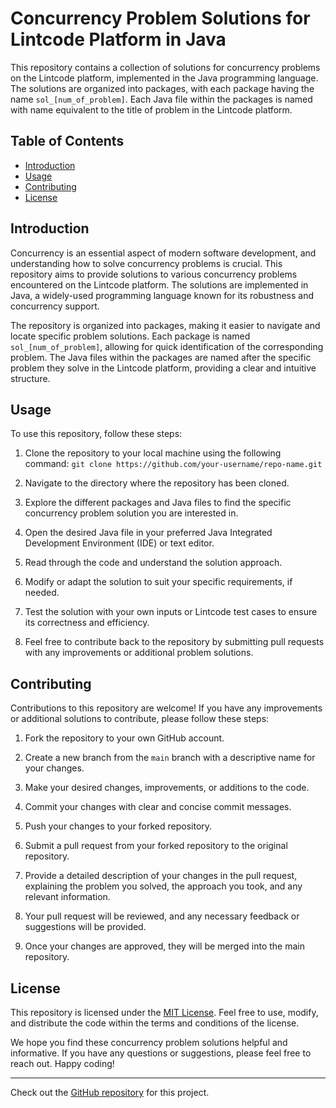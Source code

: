 # Concurrency Problem Solutions for Lintcode Platform in Java

This repository contains a collection of solutions for concurrency problems on the Lintcode platform, implemented in the Java programming language. The solutions are organized into packages, with each package having the name `sol_[num_of_problem]`. Each Java file within the packages is named with name equivalent to the title of problem in the Lintcode platform.

## Table of Contents

- [Introduction](#introduction)
- [Usage](#usage)
- [Contributing](#contributing)
- [License](#license)

## Introduction

Concurrency is an essential aspect of modern software development, and understanding how to solve concurrency problems is crucial. This repository aims to provide solutions to various concurrency problems encountered on the Lintcode platform. The solutions are implemented in Java, a widely-used programming language known for its robustness and concurrency support.

The repository is organized into packages, making it easier to navigate and locate specific problem solutions. Each package is named `sol_[num_of_problem]`, allowing for quick identification of the corresponding problem. The Java files within the packages are named after the specific problem they solve in the Lintcode platform, providing a clear and intuitive structure.

## Usage

To use this repository, follow these steps:

1. Clone the repository to your local machine using the following command:
    `git clone https://github.com/your-username/repo-name.git`

2. Navigate to the directory where the repository has been cloned.

3. Explore the different packages and Java files to find the specific concurrency problem solution you are interested in.

4. Open the desired Java file in your preferred Java Integrated Development Environment (IDE) or text editor.

5. Read through the code and understand the solution approach.

6. Modify or adapt the solution to suit your specific requirements, if needed.

7. Test the solution with your own inputs or Lintcode test cases to ensure its correctness and efficiency.

8. Feel free to contribute back to the repository by submitting pull requests with any improvements or additional problem solutions.

## Contributing

Contributions to this repository are welcome! If you have any improvements or additional solutions to contribute, please follow these steps:

1. Fork the repository to your own GitHub account.

2. Create a new branch from the `main` branch with a descriptive name for your changes.

3. Make your desired changes, improvements, or additions to the code.

4. Commit your changes with clear and concise commit messages.

5. Push your changes to your forked repository.

6. Submit a pull request from your forked repository to the original repository.

7. Provide a detailed description of your changes in the pull request, explaining the problem you solved, the approach you took, and any relevant information.

8. Your pull request will be reviewed, and any necessary feedback or suggestions will be provided.

9. Once your changes are approved, they will be merged into the main repository.

## License

This repository is licensed under the [MIT License](LICENSE). Feel free to use, modify, and distribute the code within the terms and conditions of the license.

We hope you find these concurrency problem solutions helpful and informative. If you have any questions or suggestions, please feel free to reach out. Happy coding!

---

Check out the [GitHub repository](https://github.com/your-username/repo-name) for this project.
